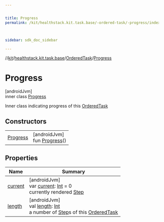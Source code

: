 ```yaml
---


title: Progress
permalink: /kit/healthstack.kit.task.base/-ordered-task/-progress/index.html



sidebar: sdk_doc_sidebar

---
```



//[kit](/kit.html)/[healthstack.kit.task.base](../../index.html)/[OrderedTask](../index.html)/[Progress](index.html)



# Progress



[androidJvm]\
inner class [Progress](index.html)

Inner class indicating progress of this [OrderedTask](../index.html)



## Constructors


| | |
|---|---|
| [Progress](-progress.html) | [androidJvm]<br>fun [Progress](-progress.html)() |


## Properties


| Name | Summary |
|---|---|
| [current](current.html) | [androidJvm]<br>var [current](current.html): [Int](https://kotlinlang.org/api/latest/jvm/stdlib/kotlin/-int/index.html) = 0<br>currently rendered [Step](../../-step/index.html) |
| [length](length.html) | [androidJvm]<br>val [length](length.html): [Int](https://kotlinlang.org/api/latest/jvm/stdlib/kotlin/-int/index.html)<br>a number of [Step](../../-step/index.html)s of this [OrderedTask](../index.html) |



